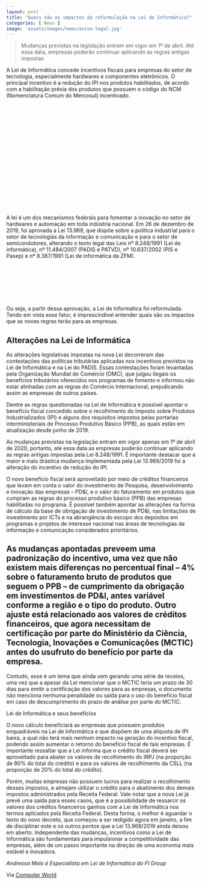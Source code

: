 ```yaml
---
layout: post
title: "Quais são os impactos da reformulação na Lei de Informática?"
categories: [ News ]
image: 'assets/images/news/aviso-legal.jpg'
---
```


> Mudanças previstas na legislação entram em vigor em 1º de abril. Até essa data, empresas poderão continuar aplicando as regras antigas impostas

A Lei de Informática concede incentivos fiscais para empresas do setor de tecnologia, especialmente hardwares e componentes eletrônicos. O principal incentivo é a redução do IPI nos produtos habilitados, de acordo com a habilitação prévia dos produtos que possuem o código do NCM (Nomenclatura Comum do Mercosul) incentivado.

<!-- QUADRADO -->
<script async src="//pagead2.googlesyndication.com/pagead/js/adsbygoogle.js"></script>
<ins class="adsbygoogle"
style="display:inline-block;width:336px;height:280px"
data-ad-client="ca-pub-2838251107855362"
data-ad-slot="5351066970"></ins>
<script>
(adsbygoogle = window.adsbygoogle || []).push({});
</script>

A lei é um dos mecanismos federais para fomentar a inovação no setor de hardwares e automação em toda indústria nacional. Em 26 de dezembro de 2019, foi aprovada a Lei 13.969, que dispõe sobre a política industrial para o setor de tecnologias da informação e comunicação e para o setor de semicondutores, alterando o texto legal das Leis nº 8.248/1991 (Lei de informática), nº 11.484/2007 (PADIS e PATVD), nº 10.637/2002 (PIS e Pasep) e nº 8.387/1991 (Lei de informática da ZFM).

<!-- MINI ANÚNCIO -->
<script async src="//pagead2.googlesyndication.com/pagead/js/adsbygoogle.js"></script>
<!-- Games Root -->
<ins class="adsbygoogle"
style="display:inline-block;width:730px;height:95px"
data-ad-client="ca-pub-2838251107855362"
data-ad-slot="5351066970"></ins>
<script>
(adsbygoogle = window.adsbygoogle || []).push({});
</script>

Ou seja, a partir dessa aprovação, a Lei de Informática foi reformulada. Tendo em vista esse fator, é imprescindível entender quais são os impactos que as novas regras terão para as empresas.

<!-- RETANGULO LARGO 2 -->
<script async src="//pagead2.googlesyndication.com/pagead/js/adsbygoogle.js"></script>
<ins class="adsbygoogle"
style="display:block; text-align:center;"
data-ad-layout="in-article"
data-ad-format="fluid"
data-ad-client="ca-pub-2838251107855362"
data-ad-slot="8549252987"></ins>
<script>
(adsbygoogle = window.adsbygoogle || []).push({});
</script>

## Alterações na Lei de Informática

As alterações legislativas impostas na nova Lei decorreram das contestações das políticas tributárias aplicadas nos incentivos previstos na Lei de Informática e na Lei do PADIS. Essas contestações foram levantadas pela Organização Mundial do Comércio (OMC), que julgou ilegais os benefícios tributários oferecidos nos programas de fomento e informou não estar alinhadas com as regras do Comércio Internacional, prejudicando assim as empresas de outros países.

<!-- RETANGULO LARGO -->
<script async src="https://pagead2.googlesyndication.com/pagead/js/adsbygoogle.js"></script>
<!-- Informat -->
<ins class="adsbygoogle"
style="display:block"
data-ad-client="ca-pub-2838251107855362"
data-ad-slot="2327980059"
data-ad-format="auto"
data-full-width-responsive="true"></ins>
<script>
(adsbygoogle = window.adsbygoogle || []).push({});
</script>

Dentre as regras questionadas na Lei de Informática é possível apontar o benefício fiscal concedido sobre o recolhimento do Imposto sobre Produtos Industrializados (IPI) e alguns dos requisitos impostos pelas portarias interministeriais de Processo Produtivo Básico (PPB), as quais estão em atualização desde junho de 2019.

As mudanças previstas na legislação entram em vigor apenas em 1º de abril de 2020, portanto, até essa data as empresas poderão continuar aplicando as regras antigas impostas pela Lei 8.248/1991. É importante destacar que a maior e mais drástica mudança implementada pela Lei 13.969/2019 foi a alteração do incentivo de redução do IPI.

O novo benefício fiscal será aproveitado por meio de créditos financeiros que levam em conta o valor do investimento de Pesquisa, desenvolvimento e inovação das empresas – PD&I, e o valor do faturamento em produtos que cumpram as regras do processo produtivo básico (PPB) das empresas habilitadas no programa. É possível também apontar as alterações na forma de cálculo da base de obrigação de investimento de PD&I, nas limitações de investimento por ICTs e na abrangência do escopo dos depósitos em programas e projetos de interesse nacional nas áreas de tecnologias da informação e comunicação considerados prioritários.

## As mudanças apontadas preveem uma padronização do incentivo, uma vez que não existem mais diferenças no percentual final – 4% sobre o faturamento bruto de produtos que seguem o PPB – de cumprimento da obrigação em investimentos de PD&I, antes variável conforme a região e o tipo do produto. Outro ajuste está relacionado aos valores de créditos financeiros, que agora necessitam de certificação por parte do Ministério da Ciência, Tecnologia, Inovações e Comunicações (MCTIC) antes do usufruto do benefício por parte da empresa.

Contudo, esse é um tema que ainda vem gerando uma série de receios, uma vez que a apesar da Lei mencionar que o MCTIC teria um prazo de 30 dias para emitir a certificação dos valores para as empresas, o documento não menciona nenhuma penalidade ou saída para o uso do benefício fiscal em caso de descumprimento do prazo de análise por parte do MCTIC.

Lei de Informática e seus benefícios

O novo cálculo beneficiará as empresas que possuem produtos enquadráveis na Lei de Informática e que dispõem de uma alíquota de IPI baixa, a qual não terá mais nenhum impacto na geração do incentivo fiscal, podendo assim aumentar o retorno do benefício fiscal de tais empresas. É importante ressaltar que a Lei informa que o crédito fiscal deverá ser aproveitado para abater os valores de recolhimento do IRPJ (na proporção de 80% do total do crédito) e para os valores de recolhimento da CSLL (na proporção de 20% do total do crédito).

Porém, muitas empresas não possuem lucros para realizar o recolhimento desses impostos, e almejam utilizar o crédito para o abatimento dos demais impostos administrados pela Receita Federal. Vale notar que a nova Lei já prevê uma saída para esses casos, que é a possibilidade de ressarcir os valores dos créditos financeiros ganhos com a Lei de Informática nos termos aplicados pela Receita Federal. Desta forma, o melhor é aguardar o texto do novo decreto, que começou a ser redigido agora em janeiro, a fim de disciplinar este e os outros pontos que a Lei 13.969/2019 ainda deixou em aberto. Independente das mudanças, incentivos como a Lei de Informática são fundamentais para impulsionar a competitividade das empresas, além de um passo importante na direção de uma economia mais estável e inovadora.

*Andressa Melo é Especialista em Lei de Informática do FI Group*

Via [Computer World](https://computerworld.com.br/2020/01/23/quais-sao-os-impactos-da-reformulacao-na-lei-de-informatica/)

